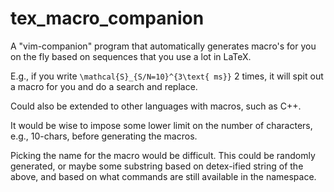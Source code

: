 # tex_macro_companion
A "vim-companion" program that automatically generates macro's for you on the fly based on sequences that you use a lot in LaTeX.

E.g., if you write `\mathcal{S}_{S/N=10}^{3\text{ ms}}` 2 times, it will spit out a macro for you and do a search and replace.

Could also be extended to other languages with macros, such as C++. 

It would be wise to impose some lower limit on the number of characters, e.g., 10-chars, before generating the macros.

Picking the name for the macro would be difficult. This could be randomly generated, or maybe some substring based on detex-ified string of the above, and based on what commands are still available in the namespace.

